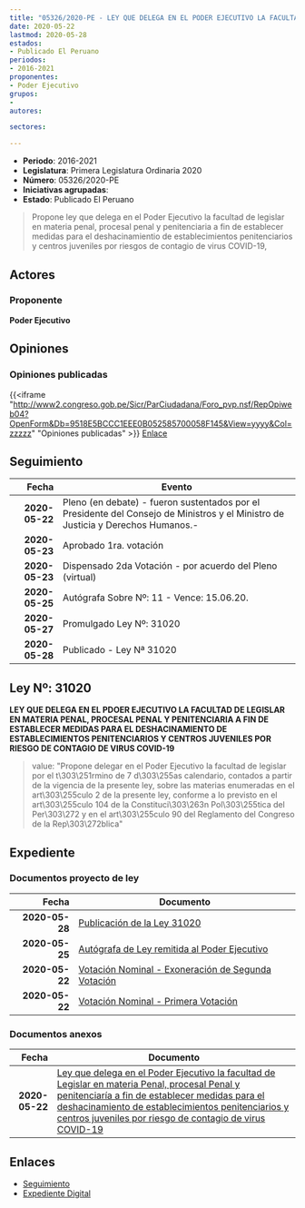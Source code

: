 ```yaml
---
title: "05326/2020-PE - LEY QUE DELEGA EN EL PODER EJECUTIVO LA FACULTAD DE LEGISLAR EN MATERIA PENAL, PROCESAL PENAL Y PENITENCIARIA A FIN DE ESTABLECER MEDIDAS PARA EL DESHACINAMIENTO DE ESTABLECIMIENTOS PENITENCIARIOS Y CENTROS JUVENILES POR RIESGO DE CONTAGIO DE VIRUS COVID-19"
date: 2020-05-22
lastmod: 2020-05-28
estados:
- Publicado El Peruano
periodos:
- 2016-2021
proponentes:
- Poder Ejecutivo
grupos:
- 
autores:

sectores:

---
```

- **Periodo**: 2016-2021
- **Legislatura**: Primera Legislatura Ordinaria 2020
- **Número**: 05326/2020-PE
- **Iniciativas agrupadas**: 
- **Estado**: Publicado El Peruano

> Propone ley que delega en el Poder Ejecutivo la facultad de legislar en materia penal, procesal penal y penitenciaria a fin de establecer medidas para el deshacinamientio de establecimientos penitenciarios y centros juveniles por riesgos de contagio de virus COVID-19,


## Actores

### Proponente

**Poder Ejecutivo**

## Opiniones

### Opiniones publicadas

{{<iframe "http://www2.congreso.gob.pe/Sicr/ParCiudadana/Foro_pvp.nsf/RepOpiweb04?OpenForm&Db=9518E5BCCC1EEE0B052585700058F145&View=yyyy&Col=zzzzz" "Opiniones publicadas" >}}
[Enlace](http://www2.congreso.gob.pe/Sicr/ParCiudadana/Foro_pvp.nsf/RepOpiweb04?OpenForm&Db=9518E5BCCC1EEE0B052585700058F145&View=yyyy&Col=zzzzz)


## Seguimiento

| Fecha | Evento |
|------:|--------|
| **2020-05-22** | Pleno (en debate) - fueron sustentados por el Presidente del Consejo de Ministros y el Ministro de Justicia y Derechos Humanos.- |
| **2020-05-23** | Aprobado 1ra. votación |
| **2020-05-23** | Dispensado 2da Votación - por acuerdo del Pleno (virtual) |
| **2020-05-25** | Autógrafa Sobre Nº: 11 - Vence: 15.06.20. |
| **2020-05-27** | Promulgado Ley Nº: 31020 |
| **2020-05-28** | Publicado - Ley Nª 31020 |

## Ley Nº: 31020

**LEY QUE DELEGA EN EL PDOER EJECUTIVO LA FACULTAD DE LEGISLAR EN MATERIA PENAL, PROCESAL PENAL Y PENITENCIARIA A FIN DE ESTABLECER MEDIDAS PARA EL DESHACINAMIENTO DE ESTABLECIMIENTOS PENITENCIARIOS Y CENTROS JUVENILES POR RIESGO DE CONTAGIO DE VIRUS COVID-19**

> value: "Propone delegar en el Poder Ejecutivo la facultad de legislar por el t\303\251rmino de 7 d\303\255as calendario, contados a partir de la vigencia de la presente ley, sobre las materias enumeradas en el art\303\255culo 2 de la presente ley, conforme a lo previsto en el art\303\255culo 104 de la Constituci\303\263n Pol\303\255tica del Per\303\272 y en el art\303\255culo 90 del Reglamento del Congreso de la Rep\303\272blica"


## Expediente

### Documentos proyecto de ley

| Fecha | Documento |
|------:|-----------|
| **2020-05-28** | [Publicación de la Ley 31020](http://www.leyes.congreso.gob.pe/Documentos/2016_2021/ADLP/Normas_Legales/31020-LEY.pdf) |
| **2020-05-25** | [Autógrafa de Ley remitida al Poder Ejecutivo](http://www.leyes.congreso.gob.pe/Documentos/2016_2021/ADLP/Texto_Aprobado/AU0532620200525.pdf) |
| **2020-05-22** | [Votación Nominal - Exoneración de Segunda Votación](http://www.leyes.congreso.gob.pe/Documentos/2016_2021/Asistencia_y_Votacion/Proyectos_de_Ley/Exoneracion_de_Segunda_Votacion/AVESV05326-20200522.pdf) |
| **2020-05-22** | [Votación Nominal - Primera Votación](http://www.leyes.congreso.gob.pe/Documentos/2016_2021/Asistencia_y_Votacion/Proyectos_de_Ley/AV05326-20200522.pdf) |

### Documentos anexos

| Fecha | Documento |
|------:|-----------|
| **2020-05-22** | [Ley que delega en el Poder Ejecutivo la facultad de Legislar en materia Penal, procesal Penal y penitenciaría a fin de establecer medidas para el deshacinamiento de establecimientos penitenciarios y centros juveniles por riesgo de contagio de virus COVID-19](http://www.leyes.congreso.gob.pe/Documentos/2016_2021/Proyectos_de_Ley_y_de_Resoluciones_Legislativas/PL05326-20200522.pdf) |

## Enlaces

- [Seguimiento](http://www2.congreso.gob.pe/Sicr/TraDocEstProc/CLProLey2016.nsf/f7fff46988ca05b1052578e100829cc7/b288e6252b8d6b9d05258570005ac077?OpenDocument)
- [Expediente Digital](http://www2.congreso.gob.pe/Sicr/TraDocEstProc/Expvirt_2011.nsf/visbusqptramdoc1621/05326?opendocument)


